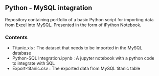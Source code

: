 ## Python - MySQL integration

Repository containing portfolio of a basic Python script for importing data from Excel into MySQL. Presented in the form of iPython Notebook.


### Contents

  - Titanic.xls : The dataset that needs to be imported in the MySQL database
  - Python-SQL Integration.ipynb : A jupyter notebook with a python code to integrate with SQL
  - Export-titanic.csv : The exported data from MySQL titanic table 
  
 
